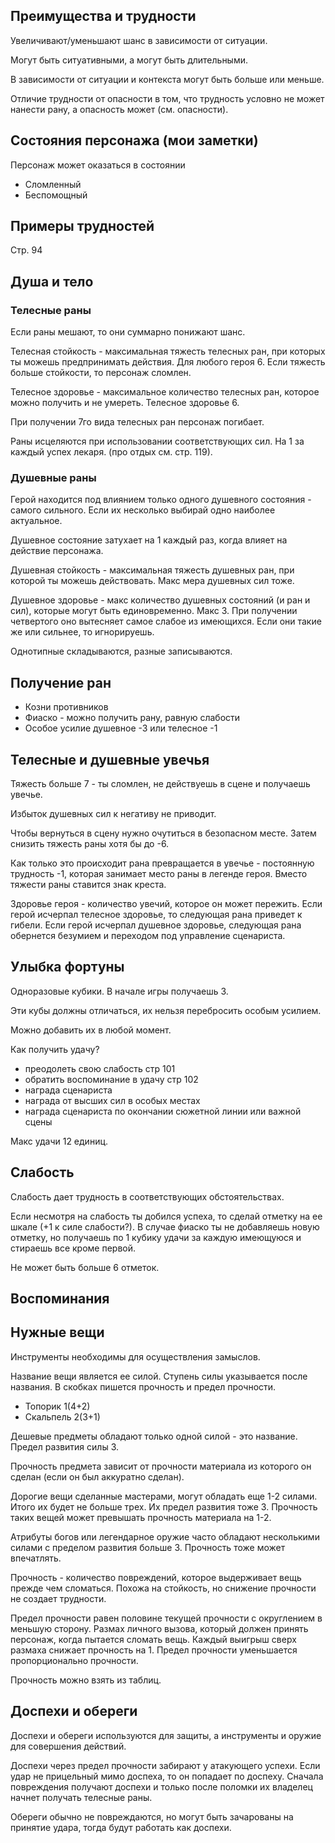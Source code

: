 ## Преимущества и трудности

Увеличивают/уменьшают шанс в зависимости от ситуации.

Могут быть ситуативными, а могут быть длительными.

В зависимости от ситуации и контекста могут быть больше или меньше.

Отличие трудности от опасности в том, что трудность условно не может нанести рану, а опасность может (см. опасности).

## Состояния персонажа (мои заметки)

Персонаж может оказаться в состоянии
- Сломленный
- Беспомощный

## Примеры трудностей

Стр. 94

## Душа и тело

### Телесные раны

Если раны мешают, то они суммарно понижают шанс.

Телесная стойкость - максимальная тяжесть телесных ран, при которых ты можешь предпринимать действия. Для любого героя 6. Если тяжесть больше стойкости, то персонаж сломлен.

Телесное здоровье - максимальное количество телесных ран, которое можно получить и не умереть. Телесное здоровье 6.

При получении 7го вида телесных ран персонаж погибает.

Раны исцеляются при использовании соответствующих сил. На 1 за каждый успех лекаря. (про отдых см. стр. 119).

### Душевные раны

Герой находится под влиянием только одного душевного состояния - самого сильного. Если их несколько выбирай одно наиболее актуальное.

Душевное состояние затухает на 1 каждый раз, когда влияет на действие персонажа.

Душевная стойкость - максимальная тяжесть душевных ран, при которой ты можешь действовать. Макс мера душевных сил тоже.

Душевное здоровье - макс количество душевных состояний (и ран и сил), которые могут быть единовременно. Макс 3. При получении четвертого оно вытесняет самое слабое из имеющихся. Если они такие же или сильнее, то игнорируешь.

Однотипные складываются, разные записываются.

## Получение ран

- Козни противников
- Фиаско - можно получить рану, равную слабости
- Особое усилие душевное -3 или телесное -1

## Телесные и душевные увечья

Тяжесть больше 7 - ты сломлен, не действуешь в сцене и получаешь увечье.

Избыток душевных сил к негативу не приводит.

Чтобы вернуться в сцену нужно очутиться в безопасном месте. Затем снизить тяжесть раны хотя бы до -6.

Как только это происходит рана превращается в увечье - постоянную трудность -1, которая занимает место раны в легенде героя. Вместо тяжести раны ставится знак креста.

Здоровье героя - количество увечий, которое он может пережить. Если герой исчерпал телесное здоровье, то следующая рана приведет к гибели. Если герой исчерпал душевное здоровье, следующая рана обернется безумием и переходом под управление сценариста.

## Улыбка фортуны

Одноразовые кубики. В начале игры получаешь 3.

Эти кубы должны отличаться, их нельзя перебросить особым усилием.

Можно добавить их в любой момент.

Как получить удачу?
- преодолеть свою слабость стр 101
- обратить воспоминание в удачу стр 102
- награда сценариста
- награда от высших сил в особых местах
- награда сценариста по окончании сюжетной линии или важной сцены

Макс удачи 12 единиц.

## Слабость

Слабость дает трудность в соответствующих обстоятельствах.

Если несмотря на слабость ты добился успеха, то сделай отметку на ее шкале (+1 к силе слабости?). В случае фиаско ты не добавляешь новую отметку, но получаешь по 1 кубику удачи за каждую имеющуюся и стираешь все кроме первой.

Не может быть больше 6 отметок.

## Воспоминания

## Нужные вещи

Инструменты необходимы для осуществления замыслов.

Название вещи является ее силой. Ступень силы указывается после названия. В скобках пишется прочность и предел прочности.

- Топорик 1(4+2)
- Скальпель 2(3+1)

Дешевые предметы обладают только одной силой - это название. Предел развития силы 3.

Прочность предмета зависит от прочности материала из которого он сделан (если он был аккуратно сделан).

Дорогие вещи сделанные мастерами, могут обладать еще 1-2 силами. Итого их будет не больше трех. Их предел развития тоже 3. Прочность таких вещей может превышать прочность материала на 1-2.

Атрибуты богов или легендарное оружие часто обладают несколькими силами с пределом развития больше 3. Прочность тоже может впечатлять.

Прочность - количество повреждений, которое выдерживает вещь прежде чем сломаться. Похожа на стойкость, но снижение прочности не создает трудности.

Предел прочности равен половине текущей прочности с округлением в меньшую сторону. Размах личного вызова, который должен принять персонаж, когда пытается сломать вещь. Каждый выигрыш сверх размаха снижает прочность на 1. Предел прочности уменьшается пропорционально прочности.

Прочность можно взять из таблиц.

## Доспехи и обереги

Доспехи и обереги используются для защиты, а инструменты и оружие для совершения действий.

Доспехи через предел прочности забирают у атакующего успехи. Если удар не прицельный мимо доспеха, то он попадает по доспеху. Сначала повреждения получают доспехи и только после поломки их владелец начнет получать телесные раны.

Обереги обычно не повреждаются, но могут быть зачарованы на принятие удара, тогда будут работать как доспехи.